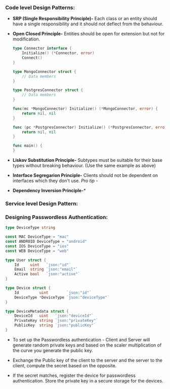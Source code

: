 ### Code level Design Patterns: 

* **SRP (Single Responsibility Principle)-** Each class or an entity should have a single responsibility and it should not deflect from the behaviour.

* **Open Closed Principle-** Entities should be open for extension but not for modification.

    ```go
    type Connector interface {
        Initialize() (*Connector, error)
        Connect()
    }

    type MongoConnector struct {
        // Data members
    }

    type PostgresConnector struct {
        // Data members
    }

    func(mc *MongoConnector) Initialize() (*MongoConnector, error) {
        return nil, nil
    }

    func (pc *PostgresConnector) Initialize() (*PostgresConnector, error) {
        return nil, nil
    }

    func main() {
    }
    ```
* **Liskov Substitution Principle-** Subtypes must be suitable for their base types without breaking behaviour. (Use the same example as above)

* **Interface Segregarion Principle-** Clients should not be dependent on interfaces which they don't use. *Pro tip* - 

* **Dependency Inversion Principle-***


### Service level Design Pattern:


### Designing Passwordless Authentication:
```go
type DeviceType string

const MAC DeviceType = "mac"
const ANDROID DeviceType = "android"
const IOS DeviceType = "ios"
const WEB DeviceType = "web"

type User struct {
	Id     uint   `json:"id"`
	Email  string `json:"email"`
	Active bool   `json:"active"`
}

type Device struct {
	Id         uint        `json:"id"`
	DeviceType *DeviceType `json:"deviceType"`
}

type DeviceMetadata struct {
	DeviceId   uint   `json:"deviceId"`
	PrivateKey string `json:"privateKey"`
	PublicKey  string `json:"publicKey"`
}
```

- To set up the Passwordless authentication - Client and Server will generate random private keys and based on the scaler multiplication of the curve you generate the public key.

- Exchange the Public key of the client to the server and the server to the client, compute the secret based on the opposite.

- If the secret matches, register the device for passwordless authentication. Store the private key in a secure storage for the devices.


